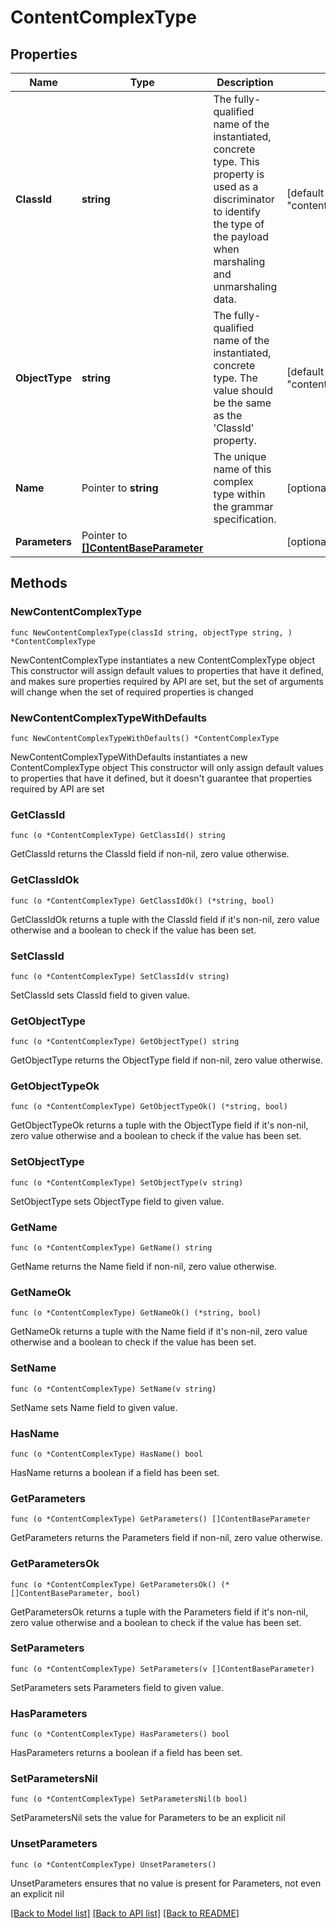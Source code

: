 # ContentComplexType

## Properties

Name | Type | Description | Notes
------------ | ------------- | ------------- | -------------
**ClassId** | **string** | The fully-qualified name of the instantiated, concrete type. This property is used as a discriminator to identify the type of the payload when marshaling and unmarshaling data. | [default to "content.ComplexType"]
**ObjectType** | **string** | The fully-qualified name of the instantiated, concrete type. The value should be the same as the &#39;ClassId&#39; property. | [default to "content.ComplexType"]
**Name** | Pointer to **string** | The unique name of this complex type within the grammar specification. | [optional] 
**Parameters** | Pointer to [**[]ContentBaseParameter**](ContentBaseParameter.md) |  | [optional] 

## Methods

### NewContentComplexType

`func NewContentComplexType(classId string, objectType string, ) *ContentComplexType`

NewContentComplexType instantiates a new ContentComplexType object
This constructor will assign default values to properties that have it defined,
and makes sure properties required by API are set, but the set of arguments
will change when the set of required properties is changed

### NewContentComplexTypeWithDefaults

`func NewContentComplexTypeWithDefaults() *ContentComplexType`

NewContentComplexTypeWithDefaults instantiates a new ContentComplexType object
This constructor will only assign default values to properties that have it defined,
but it doesn't guarantee that properties required by API are set

### GetClassId

`func (o *ContentComplexType) GetClassId() string`

GetClassId returns the ClassId field if non-nil, zero value otherwise.

### GetClassIdOk

`func (o *ContentComplexType) GetClassIdOk() (*string, bool)`

GetClassIdOk returns a tuple with the ClassId field if it's non-nil, zero value otherwise
and a boolean to check if the value has been set.

### SetClassId

`func (o *ContentComplexType) SetClassId(v string)`

SetClassId sets ClassId field to given value.


### GetObjectType

`func (o *ContentComplexType) GetObjectType() string`

GetObjectType returns the ObjectType field if non-nil, zero value otherwise.

### GetObjectTypeOk

`func (o *ContentComplexType) GetObjectTypeOk() (*string, bool)`

GetObjectTypeOk returns a tuple with the ObjectType field if it's non-nil, zero value otherwise
and a boolean to check if the value has been set.

### SetObjectType

`func (o *ContentComplexType) SetObjectType(v string)`

SetObjectType sets ObjectType field to given value.


### GetName

`func (o *ContentComplexType) GetName() string`

GetName returns the Name field if non-nil, zero value otherwise.

### GetNameOk

`func (o *ContentComplexType) GetNameOk() (*string, bool)`

GetNameOk returns a tuple with the Name field if it's non-nil, zero value otherwise
and a boolean to check if the value has been set.

### SetName

`func (o *ContentComplexType) SetName(v string)`

SetName sets Name field to given value.

### HasName

`func (o *ContentComplexType) HasName() bool`

HasName returns a boolean if a field has been set.

### GetParameters

`func (o *ContentComplexType) GetParameters() []ContentBaseParameter`

GetParameters returns the Parameters field if non-nil, zero value otherwise.

### GetParametersOk

`func (o *ContentComplexType) GetParametersOk() (*[]ContentBaseParameter, bool)`

GetParametersOk returns a tuple with the Parameters field if it's non-nil, zero value otherwise
and a boolean to check if the value has been set.

### SetParameters

`func (o *ContentComplexType) SetParameters(v []ContentBaseParameter)`

SetParameters sets Parameters field to given value.

### HasParameters

`func (o *ContentComplexType) HasParameters() bool`

HasParameters returns a boolean if a field has been set.

### SetParametersNil

`func (o *ContentComplexType) SetParametersNil(b bool)`

 SetParametersNil sets the value for Parameters to be an explicit nil

### UnsetParameters
`func (o *ContentComplexType) UnsetParameters()`

UnsetParameters ensures that no value is present for Parameters, not even an explicit nil

[[Back to Model list]](../README.md#documentation-for-models) [[Back to API list]](../README.md#documentation-for-api-endpoints) [[Back to README]](../README.md)


